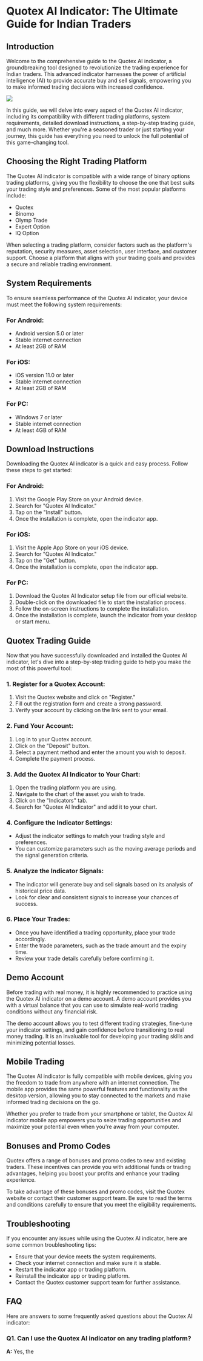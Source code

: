 # Quotex AI Indicator: The Ultimate Guide for Indian Traders

## Introduction

Welcome to the comprehensive guide to the Quotex AI indicator, a
groundbreaking tool designed to revolutionize the trading experience for
Indian traders. This advanced indicator harnesses the power of
artificial intelligence (AI) to provide accurate buy and sell signals,
empowering you to make informed trading decisions with increased
confidence.

[![](https://static.quotex.io/files/4_en/300_250.jpg)](https://traff.sbs/brokerqxlid)

In this guide, we will delve into every aspect of the Quotex AI
indicator, including its compatibility with different trading platforms,
system requirements, detailed download instructions, a step-by-step
trading guide, and much more. Whether you\'re a seasoned trader or just
starting your journey, this guide has everything you need to unlock the
full potential of this game-changing tool.

## Choosing the Right Trading Platform

The Quotex AI indicator is compatible with a wide range of binary
options trading platforms, giving you the flexibility to choose the one
that best suits your trading style and preferences. Some of the most
popular platforms include:

-   Quotex
-   Binomo
-   Olymp Trade
-   Expert Option
-   IQ Option

When selecting a trading platform, consider factors such as the
platform\'s reputation, security measures, asset selection, user
interface, and customer support. Choose a platform that aligns with your
trading goals and provides a secure and reliable trading environment.

## System Requirements

To ensure seamless performance of the Quotex AI indicator, your device
must meet the following system requirements:

### For Android:

-   Android version 5.0 or later
-   Stable internet connection
-   At least 2GB of RAM

### For iOS:

-   iOS version 11.0 or later
-   Stable internet connection
-   At least 2GB of RAM

### For PC:

-   Windows 7 or later
-   Stable internet connection
-   At least 4GB of RAM

## Download Instructions

Downloading the Quotex AI indicator is a quick and easy process. Follow
these steps to get started:

### For Android:

1.  Visit the Google Play Store on your Android device.
2.  Search for "Quotex AI Indicator."
3.  Tap on the "Install" button.
4.  Once the installation is complete, open the indicator app.

### For iOS:

1.  Visit the Apple App Store on your iOS device.
2.  Search for "Quotex AI Indicator."
3.  Tap on the "Get" button.
4.  Once the installation is complete, open the indicator app.

### For PC:

1.  Download the Quotex AI Indicator setup file from our official
    website.
2.  Double-click on the downloaded file to start the installation
    process.
3.  Follow the on-screen instructions to complete the installation.
4.  Once the installation is complete, launch the indicator from your
    desktop or start menu.

## Quotex Trading Guide

Now that you have successfully downloaded and installed the Quotex AI
indicator, let\'s dive into a step-by-step trading guide to help you
make the most of this powerful tool:

### 1. Register for a Quotex Account:

1.  Visit the Quotex website and click on "Register."
2.  Fill out the registration form and create a strong password.
3.  Verify your account by clicking on the link sent to your email.

### 2. Fund Your Account:

1.  Log in to your Quotex account.
2.  Click on the "Deposit" button.
3.  Select a payment method and enter the amount you wish to deposit.
4.  Complete the payment process.

### 3. Add the Quotex AI Indicator to Your Chart:

1.  Open the trading platform you are using.
2.  Navigate to the chart of the asset you wish to trade.
3.  Click on the "Indicators" tab.
4.  Search for "Quotex AI Indicator" and add it to your chart.

### 4. Configure the Indicator Settings:

-   Adjust the indicator settings to match your trading style and
    preferences.
-   You can customize parameters such as the moving average periods and
    the signal generation criteria.

### 5. Analyze the Indicator Signals:

-   The indicator will generate buy and sell signals based on its
    analysis of historical price data.
-   Look for clear and consistent signals to increase your chances of
    success.

### 6. Place Your Trades:

-   Once you have identified a trading opportunity, place your trade
    accordingly.
-   Enter the trade parameters, such as the trade amount and the expiry
    time.
-   Review your trade details carefully before confirming it.

## Demo Account

Before trading with real money, it is highly recommended to practice
using the Quotex AI indicator on a demo account. A demo account provides
you with a virtual balance that you can use to simulate real-world
trading conditions without any financial risk.

The demo account allows you to test different trading strategies,
fine-tune your indicator settings, and gain confidence before
transitioning to real money trading. It is an invaluable tool for
developing your trading skills and minimizing potential losses.

## Mobile Trading

The Quotex AI indicator is fully compatible with mobile devices, giving
you the freedom to trade from anywhere with an internet connection. The
mobile app provides the same powerful features and functionality as the
desktop version, allowing you to stay connected to the markets and make
informed trading decisions on the go.

Whether you prefer to trade from your smartphone or tablet, the Quotex
AI indicator mobile app empowers you to seize trading opportunities and
maximize your potential even when you\'re away from your computer.

## Bonuses and Promo Codes

Quotex offers a range of bonuses and promo codes to new and existing
traders. These incentives can provide you with additional funds or
trading advantages, helping you boost your profits and enhance your
trading experience.

To take advantage of these bonuses and promo codes, visit the Quotex
website or contact their customer support team. Be sure to read the
terms and conditions carefully to ensure that you meet the eligibility
requirements.

## Troubleshooting

If you encounter any issues while using the Quotex AI indicator, here
are some common troubleshooting tips:

-   Ensure that your device meets the system requirements.
-   Check your internet connection and make sure it is stable.
-   Restart the indicator app or trading platform.
-   Reinstall the indicator app or trading platform.
-   Contact the Quotex customer support team for further assistance.

## FAQ

Here are answers to some frequently asked questions about the Quotex AI
indicator:

### Q1. Can I use the Quotex AI indicator on any trading platform?

**A:** Yes, the

